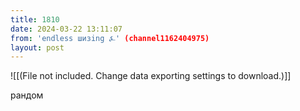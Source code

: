 ```yaml
---
title: 1810
date: 2024-03-22 13:11:07
from: 'endless шизing ⍼' (channel1162404975)
layout: post
---
```


![[(File not included. Change data exporting settings to download.)]]

рандом
